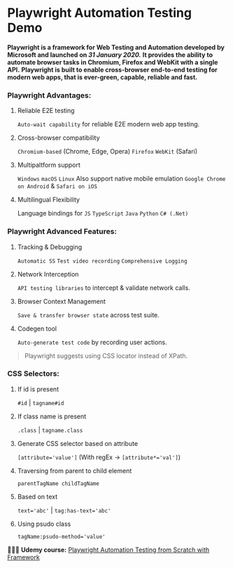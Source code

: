 # Playwright Automation Testing Demo

**Playwright is a framework for Web Testing and Automation developed by Microsoft and launched on _31 January 2020._**
**It provides the ability to automate browser tasks in Chromium, Firefox and WebKit with a single API.**
**Playwright is built to enable cross-browser end-to-end testing for modern web apps, that is ever-green, capable, reliable and fast.**

### Playwright Advantages:

1. Reliable E2E testing

   `Auto-wait capability` for reliable E2E modern web app testing.

2. Cross-browser compatibility

   `Chromium-based` (Chrome, Edge, Opera) `Firefox` `WebKit` (Safari)

3. Multipaltform support

   `Windows` `macOS` `Linux`
   Also support native mobile emulation `Google Chrome on Android` & `Safari on iOS`

4. Multilingual Flexibility

   Language bindings for `JS` `TypeScript` `Java` `Python` `C# (.Net)`

### Playwright Advanced Features:

1. Tracking & Debugging

   `Automatic SS` `Test video recording` `Comprehensive Logging`

2. Network Interception

   `API testing libraries` to intercept & validate network calls.

3. Browser Context Management

   `Save & transfer browser state` across test suite.

4. Codegen tool

   `Auto-generate test code` by recording user actions.

> Playwright suggests using CSS locator instead of XPath.

### CSS Selectors:

1. If id is present

   `#id` | `tagname#id`

2. If class name is present

   `.class` | `tagname.class`

3. Generate CSS selector based on attribute

   `[attribute='value']`
   (With regEx -> `[attribute*='val']`)

4. Traversing from parent to child element

   `parentTagName childTagName`

5. Based on text

   `text='abc'` | `tag:has-text='abc'`

6. Using psudo class

   `tagName:psudo-method='value'`

🧑🏻‍💻 **Udemy course:** [Playwright Automation Testing from Scratch with Framework](https://www.udemy.com/course/playwright-tutorials-automation-testing/)
